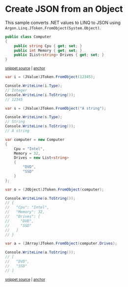# Create JSON from an Object

This sample converts .NET values to LINQ to JSON using `Argon.Linq.JToken.FromObject(System.Object)`.

<!-- snippet: FromObjectTypes -->
<a id='snippet-fromobjecttypes'></a>
```cs
public class Computer
{
    public string Cpu { get; set; }
    public int Memory { get; set; }
    public IList<string> Drives { get; set; }
}
```
<sup><a href='/Src/Tests/Documentation/Samples/Linq/FromObject.cs#L32-L39' title='Snippet source file'>snippet source</a> | <a href='#snippet-fromobjecttypes' title='Start of snippet'>anchor</a></sup>
<!-- endSnippet -->

<!-- snippet: FromObjectUsage -->
<a id='snippet-fromobjectusage'></a>
```cs
var i = (JValue)JToken.FromObject(12345);

Console.WriteLine(i.Type);
// Integer
Console.WriteLine(i.ToString());
// 12345

var s = (JValue)JToken.FromObject("A string");

Console.WriteLine(s.Type);
// String
Console.WriteLine(s.ToString());
// A string

var computer = new Computer
{
    Cpu = "Intel",
    Memory = 32,
    Drives = new List<string>
    {
        "DVD",
        "SSD"
    }
};

var o = (JObject)JToken.FromObject(computer);

Console.WriteLine(o.ToString());
// {
//   "Cpu": "Intel",
//   "Memory": 32,
//   "Drives": [
//     "DVD",
//     "SSD"
//   ]
// }

var a = (JArray)JToken.FromObject(computer.Drives);

Console.WriteLine(a.ToString());
// [
//   "DVD",
//   "SSD"
// ]
```
<sup><a href='/Src/Tests/Documentation/Samples/Linq/FromObject.cs#L44-L89' title='Snippet source file'>snippet source</a> | <a href='#snippet-fromobjectusage' title='Start of snippet'>anchor</a></sup>
<!-- endSnippet -->
